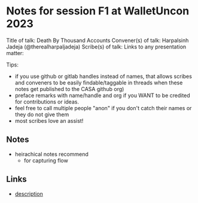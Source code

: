 # Notes for session F1 at WalletUncon 2023

Title of talk: Death By Thousand Accounts
Convener(s) of talk: Harpalsinh Jadeja (@therealharpaljadeja)
Scribe(s) of talk:
Links to any presentation matter: 


Tips:
- if you use github or gitlab handles instead of names, that allows scribes and conveners to be easily findable/taggable in threads when these notes get published to the CASA github org)
- preface remarks with name/handle and org if you WANT to be credited for contributions or ideas. 
- feel free to call multiple people "anon" if you don't catch their names or they do not give them
- most scribes love an assist!

## Notes

- heirachical notes recommend
    - for capturing flow

## Links

- [description](https://example.com)